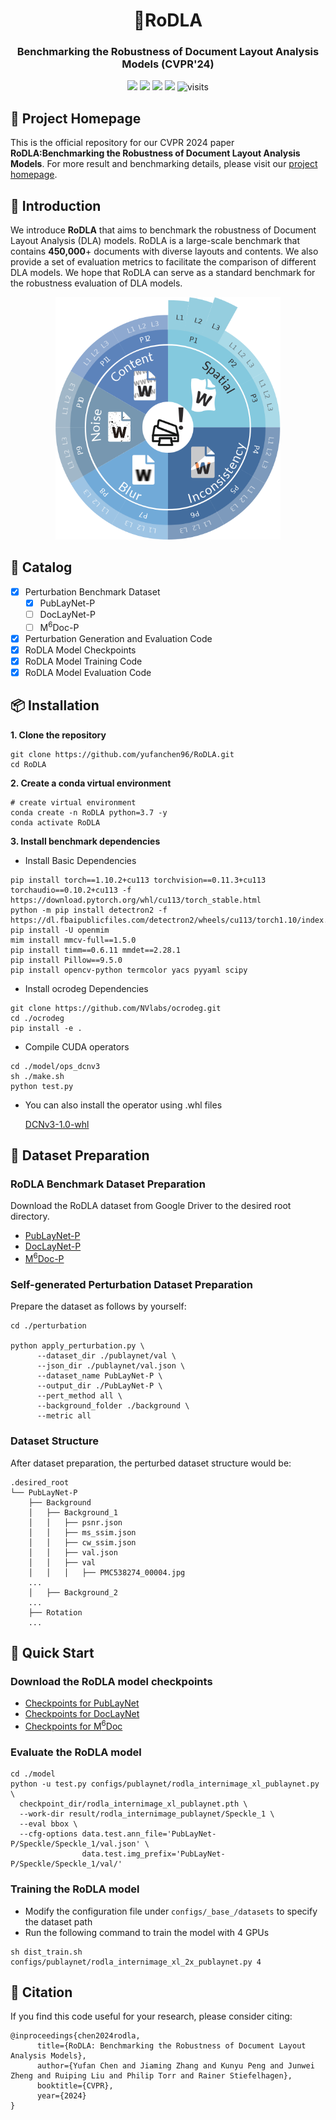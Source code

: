 <h1 align="center">📓RoDLA</h1>
<h3 align="center">Benchmarking the Robustness of Document Layout Analysis Models (CVPR'24)</h3>

<p align="center">
    <a href="https://arxiv.org/pdf/2403.14442.pdf">
    <img src="https://img.shields.io/badge/PDF-arXiv-brightgreen" /></a>
    <a href="https://yufanchen96.github.io/projects/RoDLA/">
    <img src="https://img.shields.io/badge/Project-Homepage-red" /></a>
    <a href="https://pytorch.org/get-started/previous-versions/#linux-and-windows">
    <img src="https://img.shields.io/badge/Framework-PyTorch%201.10.2-orange" /></a>
    <a href="https://github.com/yufanchen96/RoDLA/blob/main/LICENSE">
    <img src="https://img.shields.io/badge/License-Apache_2.0-blue.svg" /></a>
    <img alt="visits" src="https://hits.seeyoufarm.com/api/count/incr/badge.svg?url=https%3A%2F%2Fgithub.com%2Fyufanchen96%2FRoDLA&count_bg=%23A53DC8&title_bg=%23555555&icon=&icon_color=%23E7E7E7&title=Visits&edge_flat=false">
</p>

## 🏡 Project Homepage

This is the official repository for our CVPR 2024 paper **RoDLA:Benchmarking the Robustness of Document Layout Analysis Models**. For more result and benchmarking details, please visit our [project homepage](https://yufanchen96.github.io/projects/RoDLA/).
    
## 🔎 Introduction
We introduce **RoDLA** that aims to benchmark the robustness of Document Layout Analysis (DLA) models. RoDLA is a large-scale benchmark that contains **450,000**+ documents with diverse layouts and contents. 
We also provide a set of evaluation metrics to facilitate the comparison of different DLA models. We hope that RoDLA can serve as a standard benchmark for the robustness evaluation of DLA models.
<p align="center">
    <img src="assets/benchmark_v2.png" width="360" />
</p>

## 📝 Catalog
- [x] Perturbation Benchmark Dataset
  - [x] PubLayNet-P
  - [ ] DocLayNet-P
  - [ ] M<sup>6</sup>Doc-P
- [x] Perturbation Generation and Evaluation Code
- [x] RoDLA Model Checkpoints
- [x] RoDLA Model Training Code
- [x] RoDLA Model Evaluation Code

## 📦 Installation
**1. Clone the repository**
```
git clone https://github.com/yufanchen96/RoDLA.git
cd RoDLA
```

**2. Create a conda virtual environment**
```
# create virtual environment
conda create -n RoDLA python=3.7 -y
conda activate RoDLA
```

**3. Install benchmark dependencies**

- Install Basic Dependencies

```
pip install torch==1.10.2+cu113 torchvision==0.11.3+cu113 torchaudio==0.10.2+cu113 -f https://download.pytorch.org/whl/cu113/torch_stable.html
python -m pip install detectron2 -f https://dl.fbaipublicfiles.com/detectron2/wheels/cu113/torch1.10/index.html
pip install -U openmim
mim install mmcv-full==1.5.0
pip install timm==0.6.11 mmdet==2.28.1
pip install Pillow==9.5.0
pip install opencv-python termcolor yacs pyyaml scipy
```

- Install ocrodeg Dependencies
```
git clone https://github.com/NVlabs/ocrodeg.git
cd ./ocrodeg
pip install -e .
```

- Compile CUDA operators
```
cd ./model/ops_dcnv3
sh ./make.sh
python test.py
```
- You can also install the operator using .whl files

    [DCNv3-1.0-whl](https://github.com/OpenGVLab/InternImage/releases/tag/whl_files)

## 📂 Dataset Preparation

### RoDLA Benchmark Dataset Preparation
Download the RoDLA dataset from Google Driver to the desired root directory.
  - [PubLayNet-P](https://drive.google.com/file/d/1bfjaxb5fAjU7sFqtM3GfNYm0ynrB5Vwo/view?usp=drive_link)
  - [DocLayNet-P]()
  - [M<sup>6</sup>Doc-P]()

### Self-generated Perturbation Dataset Preparation
Prepare the dataset as follows by yourself:
```
cd ./perturbation

python apply_perturbation.py \
      --dataset_dir ./publaynet/val \
      --json_dir ./publaynet/val.json \
      --dataset_name PubLayNet-P \
      --output_dir ./PubLayNet-P \
      --pert_method all \
      --background_folder ./background \
      --metric all
```
### Dataset Structure

After dataset preparation, the perturbed dataset structure would be:
```
.desired_root
└── PubLayNet-P
    ├── Background
    │   ├── Background_1
    │   │   ├── psnr.json
    │   │   ├── ms_ssim.json
    │   │   ├── cw_ssim.json
    │   │   ├── val.json  
    │   │   ├── val
    │   │   │   ├── PMC538274_00004.jpg
    ...
    │   ├── Background_2
    ...
    ├── Rotation
    ...
```

## 🚀 Quick Start

### Download the RoDLA model checkpoints

- [Checkpoints for PubLayNet](https://drive.google.com/file/d/1I2CafA-wRKAWCqFgXPgtoVx3OQcRWEjp/view?usp=sharing)
- [Checkpoints for DocLayNet](https://drive.google.com/file/d/18U6agKsUwU4I3__g8OXUwMghK41esS8h/view?usp=sharing)
- [Checkpoints for M<sup>6</sup>Doc](https://drive.google.com/file/d/1xPjfQej20Lpdot-D_jHxp-d3Iz92-g9g/view?usp=sharing)

### Evaluate the RoDLA model
```
cd ./model
python -u test.py configs/publaynet/rodla_internimage_xl_publaynet.py \
  checkpoint_dir/rodla_internimage_xl_publaynet.pth \
  --work-dir result/rodla_internimage_publaynet/Speckle_1 \
  --eval bbox \
  --cfg-options data.test.ann_file='PubLayNet-P/Speckle/Speckle_1/val.json' \
                data.test.img_prefix='PubLayNet-P/Speckle/Speckle_1/val/'
```
### Training the RoDLA model
- Modify the configuration file under `configs/_base_/datasets` to specify the dataset path
- Run the following command to train the model with 4 GPUs
```
sh dist_train.sh configs/publaynet/rodla_internimage_xl_2x_publaynet.py 4
```


## 🌳 Citation
If you find this code useful for your research, please consider citing:
```
@inproceedings{chen2024rodla,
      title={RoDLA: Benchmarking the Robustness of Document Layout Analysis Models}, 
      author={Yufan Chen and Jiaming Zhang and Kunyu Peng and Junwei Zheng and Ruiping Liu and Philip Torr and Rainer Stiefelhagen},
      booktitle={CVPR},
      year={2024}
}
```
